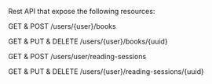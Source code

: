 Rest API that expose the following resources:

GET & POST
/users/{user}/books

GET & PUT & DELETE
/users/{user}/books/{uuid}

GET & POST
/users/user/reading-sessions

GET & PUT & DELETE
/users/{user}/reading-sessions/{uuid}